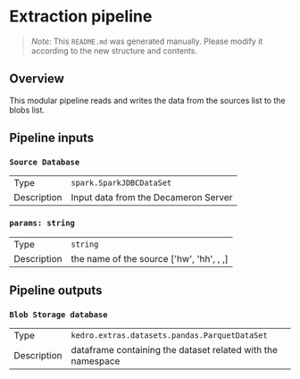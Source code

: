 # Extraction pipeline

> *Note:* This `README.md` was generated manually. Please modify it according to the new structure and contents.

## Overview

This modular pipeline reads and writes the data from the sources list to the blobs list.

## Pipeline inputs

### `Source Database`

|      |                    |
| ---- | ------------------ |
| Type | `spark.SparkJDBCDataSet` |
| Description | Input data from the Decameron Server |

### `params: string`

|      |                    |
| ---- | ------------------ |
| Type | `string` |
| Description | the name of the source ['hw', 'hh', , ,]|

## Pipeline outputs

### `Blob Storage database`

|      |                    |
| ---- | ------------------ |
| Type | `kedro.extras.datasets.pandas.ParquetDataSet` |
| Description | dataframe containing the dataset related with the namespace |

